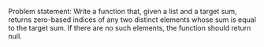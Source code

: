 
 
 Problem statement: Write a function that, given a list and a target sum, returns zero-based indices of any two distinct elements whose sum is equal to the target sum. If there are no such elements, the function should return null.
